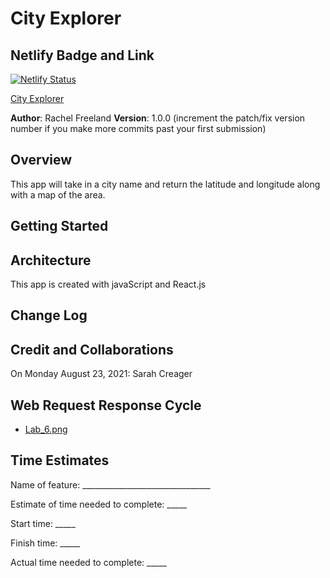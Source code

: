 # City Explorer

## Netlify Badge and Link

[![Netlify Status](https://api.netlify.com/api/v1/badges/6977d6af-4889-474a-a114-b1bd276c789c/deploy-status)](<https://app.netlify.com/sites/city-explorer-hijinx/deploys>)

[City Explorer](<https://city-explorer-hijinx.netlify.app/>)

**Author**: Rachel Freeland
**Version**: 1.0.0 (increment the patch/fix version number if you make more commits past your first submission)

## Overview
<!-- Provide a high level overview of what this application is and why you are building it, beyond the fact that it's an assignment for this class. (i.e. What's your problem domain?) -->
This app will take in a city name and return the latitude and longitude along with a map of the area.

## Getting Started
<!-- What are the steps that a user must take in order to build this app on their own machine and get it running? -->

## Architecture
<!-- Provide a detailed description of the application design. What technologies (languages, libraries, etc) you're using, and any other relevant design information. -->
This app is created with javaScript and React.js

## Change Log
<!-- Use this area to document the iterative changes made to your application as each feature is successfully implemented. Use time stamps. Here's an example:

01-01-2001 4:59pm - Application now has a fully-functional express server, with a GET route for the location resource. -->

## Credit and Collaborations
<!-- Give credit (and a link) to other people or resources that helped you build this application. -->
On Monday August 23, 2021: Sarah Creager

## Web Request Response Cycle

- [Lab_6.png]('../Lab6.png')

## Time Estimates

Name of feature: ________________________________

Estimate of time needed to complete: _____

Start time: _____

Finish time: _____

Actual time needed to complete: _____
